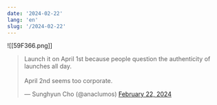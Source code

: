 ```yaml
---
date: '2024-02-22'
lang: 'en'
slug: '/2024-02-22'
---
```


![[59F366.png]]

<blockquote class="twitter-tweet">
<p lang="en" dir="ltr">
Launch it on April 1st because people question the authenticity of launches all day.<br/><br/>April 2nd seems too corporate.
</p>
&mdash; Sunghyun Cho (@anaclumos) <a href="https://twitter.com/anaclumos/status/1760802746826187083?ref_src=twsrc%5Etfw">February 22, 2024</a></blockquote>
